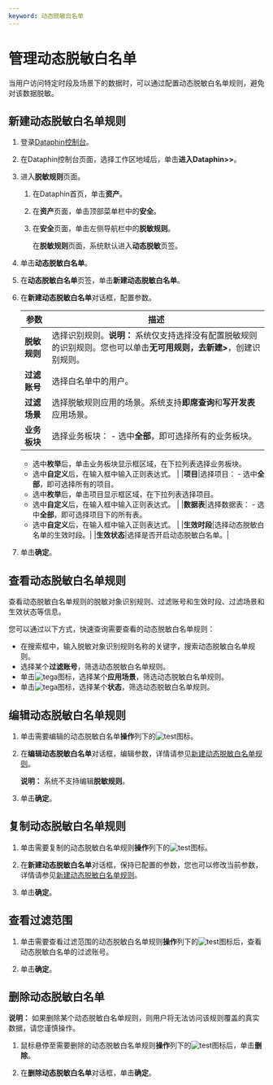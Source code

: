 ```yaml
---
keyword: 动态脱敏白名单
---
```


# 管理动态脱敏白名单

当用户访问特定时段及场景下的数据时，可以通过配置动态脱敏白名单规则，避免对该数据脱敏。

## 新建动态脱敏白名单规则

1.  登录[Dataphin控制台](https://dataphin.console.aliyun.com/workingArea)。

2.  在Dataphin控制台页面，选择工作区地域后，单击**进入Dataphin\>\>**。

3.  进入**脱敏规则**页面。

    1.  在Dataphin首页，单击**资产**。

    2.  在**资产**页面，单击顶部菜单栏中的**安全**。

    3.  在**安全**页面，单击左侧导航栏中的**脱敏规则**。

        在**脱敏规则**页面，系统默认进入**动态脱敏**页签。

4.  单击**动态脱敏白名单**。

5.  在**动态脱敏白名单**页签，单击**新建动态脱敏白名单**。

6.  在**新建动态脱敏白名单**对话框，配置参数。

    |参数|描述|
    |--|--|
    |**脱敏规则**|选择识别规则。**说明：** 系统仅支持选择没有配置脱敏规则的识别规则。您也可以单击**无可用规则，去新建\>**，创建识别规则。 |
    |**过滤账号**|选择白名单中的用户。|
    |**过滤场景**|选择脱敏规则应用的场景。系统支持**即席查询**和**写开发表**应用场景。|
    |**业务板块**|选择业务板块：    -   选中**全部**，即可选择所有的业务板块。
    -   选中**枚举**后，单击业务板块显示框区域，在下拉列表选择业务板块。
    -   选中**自定义**后，在输入框中输入正则表达式。 |
    |**项目**|选择项目：    -   选中**全部**，即可选择所有的项目。
    -   选中**枚举**后，单击项目显示框区域，在下拉列表选择项目。
    -   选中**自定义**后，在输入框中输入正则表达式。 |
    |**数据表**|选择数据表：    -   选中**全部**，即可选择项目下的所有表。
    -   选中**自定义**后，在输入框中输入正则表达式。 |
    |**生效时段**|选择动态脱敏白名单的生效时段。|
    |**生效状态**|选择是否开启动态脱敏白名单。|

7.  单击**确定**。


## 查看动态脱敏白名单规则

查看动态脱敏白名单规则的脱敏对象识别规则、过滤账号和生效时段、过滤场景和生效状态等信息。

您可以通过以下方式，快速查询需要查看的动态脱敏白名单规则：

-   在搜索框中，输入脱敏对象识别规则名称的关键字，搜索动态脱敏白名单规则。
-   选择某个**过滤账号**，筛选动态脱敏白名单规则。
-   单击![tega](https://static-aliyun-doc.oss-accelerate.aliyuncs.com/assets/img/zh-CN/6377559951/p134882.png)图标，选择某个**应用场景**，筛选动态脱敏白名单规则。
-   单击![tega](https://static-aliyun-doc.oss-accelerate.aliyuncs.com/assets/img/zh-CN/6377559951/p134882.png)图标，选择某个**状态**，筛选动态脱敏白名单规则。

## 编辑动态脱敏白名单规则

1.  单击需要编辑的动态脱敏白名单**操作**列下的![test](https://static-aliyun-doc.oss-accelerate.aliyuncs.com/assets/img/zh-CN/7377559951/p134929.png)图标。

2.  在**编辑动态脱敏白名单**对话框，编辑参数，详情请参见[新建动态脱敏白名单规则](#section_fod_vme_iek)。

    **说明：** 系统不支持编辑**脱敏规则**。

3.  单击**确定**。


## 复制动态脱敏白名单规则

1.  单击需要复制的动态脱敏白名单规则**操作**列下的![test](https://static-aliyun-doc.oss-accelerate.aliyuncs.com/assets/img/zh-CN/7105966951/p135724.png)图标。

2.  在**新建动态脱敏白名单**对话框，保持已配置的参数，您也可以修改当前参数，详情请参见[新建动态脱敏白名单规则](#section_fod_vme_iek)。

3.  单击**确定**。


## 查看过滤范围

1.  单击需要查看过滤范围的动态脱敏白名单规则**操作**列下的![test](https://static-aliyun-doc.oss-accelerate.aliyuncs.com/assets/img/zh-CN/7105966951/p135733.png)图标后，查看动态脱敏白名单的过滤账号。

2.  单击**确定**。


## 删除动态脱敏白名单

**说明：** 如果删除某个动态脱敏白名单规则，则用户将无法访问该规则覆盖的真实数据，请您谨慎操作。

1.  鼠标悬停至需要删除的动态脱敏白名单规则**操作**列下的![test](https://static-aliyun-doc.oss-accelerate.aliyuncs.com/assets/img/zh-CN/7105966951/p135736.png)图标后，单击**删除**。

2.  在**删除动态脱敏白名单**对话框，单击**确定**。


